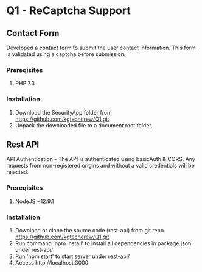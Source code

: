 # Q1 - ReCaptcha Support

## Contact Form

Developed a contact form to submit the user contact information. This form is validated using a captcha before submission. 

### Prereqisites

1. PHP 7.3

### Installation

1. Download the SecurityApp folder from https://github.com/kgtechcrew/Q1.git
2. Unpack the downloaded file to a document root folder.

## Rest API
API Authentication - The API is authenticated using basicAuth & CORS. Any requests from non-registered origins and without a valid credentials will be rejected.

### Prereqisites

1. NodeJS ~12.9.1

### Installation

1. Download or clone the source code (rest-api) from git repo https://github.com/kgtechcrew/Q1.git
2. Run command 'npm install' to install all dependencies in package.json under rest-api/
4. Run 'npm start' to start server under rest-api/
5. Access http://localhost:3000
